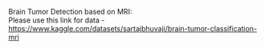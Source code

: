 <bold>Brain Tumor Detection based on MRI:</br></bold>
Please use this link for data - https://www.kaggle.com/datasets/sartajbhuvaji/brain-tumor-classification-mri
